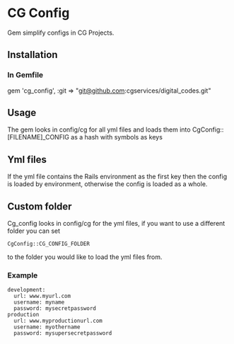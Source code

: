 # CG Config
Gem simplify configs in CG Projects.

## Installation
### In Gemfile
gem 'cg_config', :git => "git@github.com:cgservices/digital_codes.git"

## Usage
The gem looks in config/cg for all yml files and loads them into CgConfig::[FILENAME]_CONFIG as a hash with symbols as keys

## Yml files
If the yml file contains the Rails environment as the first key then the config is loaded by environment, otherwise the config is loaded as a whole.

## Custom folder
Cg_config looks in config/cg for the yml files, if you want to use a different folder you can set

    CgConfig::CG_CONFIG_FOLDER

to the folder you would like to load the yml files from.


### Example
    development:
      url: www.myurl.com
      username: myname
      password: mysecretpassword
    production
      url: www.myproductionurl.com
      username: myothername
      password: mysupersecretpassword
